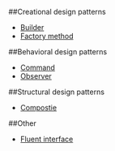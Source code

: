 ##Creational design patterns
* [Builder](https://sourcemaking.com/design_patterns/builder)
* [Factory method](https://sourcemaking.com/design_patterns/factory_method)

##Behavioral design patterns
* [Command](https://sourcemaking.com/design_patterns/command)
* [Observer](https://sourcemaking.com/design_patterns/observer)

##Structural design patterns
* [Compostie](https://sourcemaking.com/design_patterns/composite)

##Other
* [Fluent interface](https://en.wikipedia.org/wiki/Fluent_interface)
